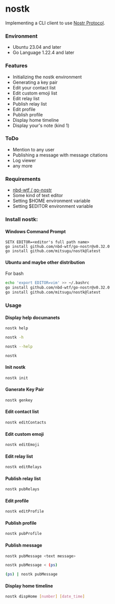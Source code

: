 nostk
========
Implementing a CLI client to use [Nostr Protocol](https://github.com/nostr-protocol/nostr).

### Environment
* Ubuntu 23.04 and later
* Go Language 1.22.4 and later

### Features
* Initializing the nostk environment
* Generating a key pair
* Edit your contact list
* Edit custom emoji list
* Edit relay list
* Publish relay list
* Edit profile
* Publish profile
* Display home timeline
* Display your's note (kind 1)

### ToDo
* Mention to any user
* Publishing a message with message citations
* Log viewer
* any more

### Requirements
* [nbd-wtf / go-nostr](https://github.com/nbd-wtf/go-nostr)
* Some kind of text editor
* Setting $HOME environment variable
* Setting $EDITOR environment variable

### Install nostk:
#### Windows Command Prompt
```command.com
SETX EDITOR=<editor's full path name>
go install github.com/nbd-wtf/go-nostr@v0.32.0
go install github.com/mitsugu/nostk@latest
```

#### Ubuntu and maybe other distribution
For bash  
```bash
echo 'export EDITOR=vim' >> ~/.bashrc
go install github.com/nbd-wtf/go-nostr@v0.32.0
go install github.com/mitsugu/nostk@latest
```

### Usage
#### Display help documanets
``` bash
nostk help

nostk -h

nostk --help

nostk
```

#### Init nostk
``` bash
nostk init
```

#### Ganerate Key Pair
``` bash
nostk genkey
```

#### Edit contact list
``` bash
nostk editContacts
```

#### Edit custom emoji
``` bash
nostk editEmoji
```

#### Edit relay list
``` bash
nostk editRelays
```

#### Publish relay list
``` bash
nostk pubRelays
```

#### Edit profile
``` bash
nostk editProfile
```

#### Publish profile
``` bash
nostk pubProfile
```

#### Publish message
``` bash
nostk pubMessage <text message>

nostk pubMessage < (ps)

(ps) | nostk pubMessage
```

#### Display home timeline
``` bash
nostk dispHome [number] [date_time]
```

